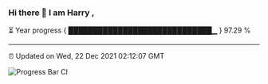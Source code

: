 ### Hi there 👋 I am Harry , 

⏳ Year progress { █████████████████████████████▁ } 97.29 %

---

⏰ Updated on Wed, 22 Dec 2021 02:12:07 GMT

![Progress Bar CI](https://github.com/duykhang68/duykhang68/workflows/Progress%20Bar%20CI/badge.svg)
